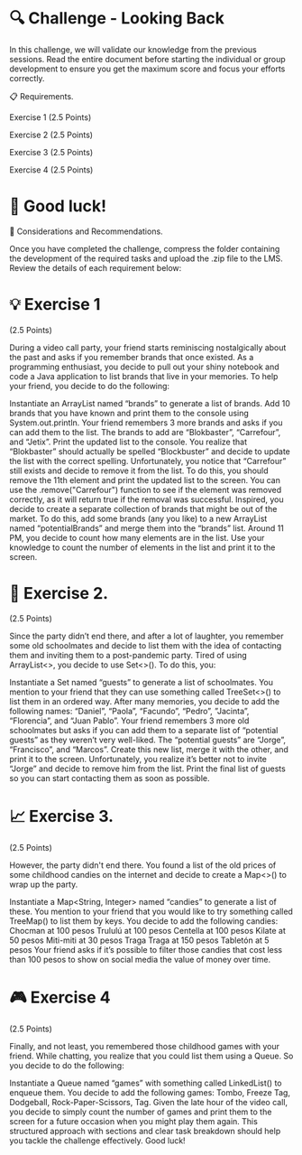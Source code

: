# 🔍 Challenge - Looking Back
In this challenge, we will validate our knowledge from the previous sessions.
Read the entire document before starting the individual or group development to ensure you get the maximum score and focus your efforts correctly.

📋 Requirements.

Exercise 1
(2.5 Points)

Exercise 2
(2.5 Points)

Exercise 3
(2.5 Points)

Exercise 4
(2.5 Points)

# 🌟 Good luck!

📝 Considerations and Recommendations.

Once you have completed the challenge, compress the folder containing the development of the required tasks and upload the .zip file to the LMS.
Review the details of each requirement below:
# 💡 Exercise 1
(2.5 Points)

During a video call party, your friend starts reminiscing nostalgically about the past and asks if you remember brands that once existed. As a programming enthusiast, you decide to pull out your shiny notebook and code a Java application to list brands that live in your memories. To help your friend, you decide to do the following:

Instantiate an ArrayList<String> named “brands” to generate a list of brands.
Add 10 brands that you have known and print them to the console using System.out.println.
Your friend remembers 3 more brands and asks if you can add them to the list. The brands to add are “Blokbaster”, “Carrefour”, and “Jetix”. Print the updated list to the console.
You realize that “Blokbaster” should actually be spelled “Blockbuster” and decide to update the list with the correct spelling.
Unfortunately, you notice that “Carrefour” still exists and decide to remove it from the list. To do this, you should remove the 11th element and print the updated list to the screen. You can use the .remove("Carrefour") function to see if the element was removed correctly, as it will return true if the removal was successful.
Inspired, you decide to create a separate collection of brands that might be out of the market. To do this, add some brands (any you like) to a new ArrayList<String> named “potentialBrands” and merge them into the “brands” list.
Around 11 PM, you decide to count how many elements are in the list. Use your knowledge to count the number of elements in the list and print it to the screen.
# 💾 Exercise 2.
(2.5 Points)

Since the party didn’t end there, and after a lot of laughter, you remember some old schoolmates and decide to list them with the idea of contacting them and inviting them to a post-pandemic party. Tired of using ArrayList<>, you decide to use Set<>(). To do this, you:

Instantiate a Set<String> named “guests” to generate a list of schoolmates. You mention to your friend that they can use something called TreeSet<>() to list them in an ordered way.
After many memories, you decide to add the following names: “Daniel”, “Paola”, “Facundo”, “Pedro”, ”Jacinta”, “Florencia”, and “Juan Pablo”.
Your friend remembers 3 more old schoolmates but asks if you can add them to a separate list of “potential guests” as they weren’t very well-liked. The “potential guests” are “Jorge”, “Francisco”, and “Marcos”. Create this new list, merge it with the other, and print it to the screen.
Unfortunately, you realize it’s better not to invite “Jorge” and decide to remove him from the list. Print the final list of guests so you can start contacting them as soon as possible.
# 📈 Exercise 3.
(2.5 Points)

However, the party didn't end there. You found a list of the old prices of some childhood candies on the internet and decide to create a Map<>() to wrap up the party.

Instantiate a Map<String, Integer> named “candies” to generate a list of these. You mention to your friend that you would like to try something called TreeMap() to list them by keys.
You decide to add the following candies:
Chocman at 100 pesos
Trululú at 100 pesos
Centella at 100 pesos
Kilate at 50 pesos
Miti-miti at 30 pesos
Traga Traga at 150 pesos
Tabletón at 5 pesos
Your friend asks if it’s possible to filter those candies that cost less than 100 pesos to show on social media the value of money over time.
# 🎮 Exercise 4
(2.5 Points)

Finally, and not least, you remembered those childhood games with your friend. While chatting, you realize that you could list them using a Queue. So you decide to do the following:

Instantiate a Queue<String> named “games” with something called LinkedList() to enqueue them.
You decide to add the following games: Tombo, Freeze Tag, Dodgeball, Rock-Paper-Scissors, Tag.
Given the late hour of the video call, you decide to simply count the number of games and print them to the screen for a future occasion when you might play them again.
This structured approach with sections and clear task breakdown should help you tackle the challenge effectively. Good luck!
